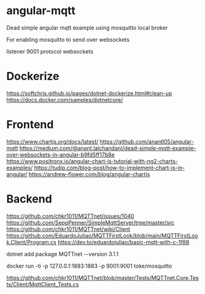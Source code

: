 # angular-mqtt
Dead simple angular mqtt example using mosquitto local broker

For enabling mosquitto to send over websockets

listener 9001
protocol websockets

# Dockerize
https://softchris.github.io/pages/dotnet-dockerize.html#clean-up
https://docs.docker.com/samples/dotnetcore/


# Frontend

https://www.chartjs.org/docs/latest/
https://github.com/anantl05/angular-mqtt
https://medium.com/@anant.lalchandani/dead-simple-mqtt-example-over-websockets-in-angular-b9fd5ff17b8e
https://www.positronx.io/angular-chart-js-tutorial-with-ng2-charts-examples/
https://tudip.com/blog-post/how-to-implement-chart-js-in-angular/
https://andrew-flower.com/blog/angular-chartjs

# Backend

https://github.com/chkr1011/MQTTnet/issues/1040
https://github.com/SeppPenner/SimpleMqttServer/tree/master/src
https://github.com/chkr1011/MQTTnet/wiki/Client
https://github.com/EduardoJuliao/MQTTFirstLook/blob/main/MQTTFirstLook.Client/Program.cs
https://dev.to/eduardojuliao/basic-mqtt-with-c-1f88

dotnet add package MQTTnet --version 3.1.1

docker run -ti -p 127.0.0.1:1883:1883 -p 9001:9001  toke/mosquitto

https://github.com/chkr1011/MQTTnet/blob/master/Tests/MQTTnet.Core.Tests/Client/MqttClient_Tests.cs
